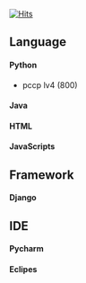 [![Hits](https://hits.seeyoufarm.com/api/count/incr/badge.svg?url=https%3A%2F%2Fgithub.com%2FMinKyeom&count_bg=%2379C83D&title_bg=%23555555&icon=&icon_color=%23E7E7E7&title=hits&edge_flat=false)](https://hits.seeyoufarm.com)

## Language

#### Python
* pccp lv4 (800)

#### Java 

#### HTML 

#### JavaScripts 

## Framework

#### Django


## IDE 

#### Pycharm

#### Eclipes 
